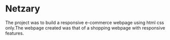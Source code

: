 # Netzary
The project was to build a responsive e-commerce webpage using html css only.The webpage created was that of a shopping webpage with responsive features.
